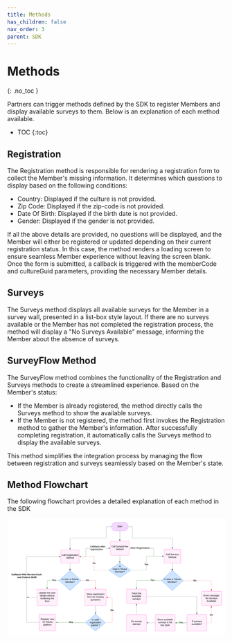 ```yaml
---
title: Methods
has_children: false
nav_order: 3
parent: SDK
---
```


# Methods
{: .no_toc }

Partners can trigger methods defined by the SDK to register Members and display available surveys to them. Below is an explanation of each method available.

* TOC
{:toc}


## Registration

The Registration method is responsible for rendering a registration form to collect the Member's missing information. It determines which questions to display based on the following conditions:
- Country: Displayed if the culture is not provided.
- Zip Code: Displayed if the zip-code is not provided.
- Date Of Birth: Displayed if the birth date is not provided. 
- Gender: Displayed if the gender is not provided.

If all the above details are provided, no questions will be displayed, and the Member will either be registered or updated depending on their current registration status. In this case, the method renders a loading screen to ensure seamless Member experience without leaving the screen blank. Once the form is submitted, a callback is triggered with the memberCode and cultureGuid parameters, providing the necessary Member details.

## Surveys

The Surveys method displays all available surveys for the Member in a survey wall, presented in a list-box style layout. If there are no surveys available or the Member has not completed the registration process, the method will display a "No Surveys Available" message, informing the Member about the absence of surveys.

## SurveyFlow Method

The SurveyFlow method combines the functionality of the Registration and Surveys methods to create a streamlined experience. Based on the Member's status:
- If the Member is already registered, the method directly calls the Surveys method to show the available surveys.
- If the Member is not registered, the method first invokes the Registration method to gather the Member's information. After successfully completing registration, it automatically calls the Surveys method to display the available surveys.


This method simplifies the integration process by managing the flow between registration and surveys seamlessly based on the Member's state.

## Method Flowchart

The following flowchart provides a detailed explanation of each method in the SDK

![SDKmethodFlowchart](resources\SDKflowchart.png)